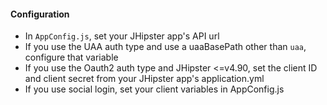 
#### Configuration

 - In `AppConfig.js`, set your JHipster app's API url
 - If you use the UAA auth type and use a uaaBasePath other than `uaa`, configure that variable
 - If you use the Oauth2 auth type and JHipster <=v4.90, set the client ID and client secret from your JHipster app's application.yml
 - If you use social login, set your client variables in AppConfig.js
